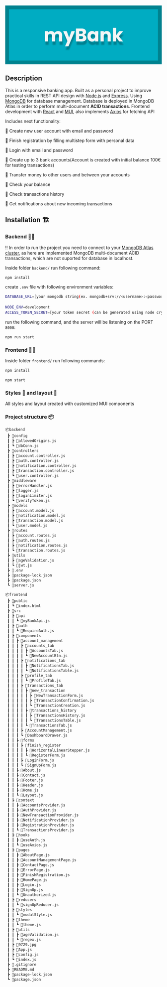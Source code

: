 ![Banner](https://github.com/AlinaDorosh-dev/myBank/blob/main/frontend/public/img/banner.jpeg)

## **Description**

This is a responsive banking app. Built as a personal project to improve practical skills in REST API design with [Node.js](https://nodejs.org/en) and [Express](https://expressjs.com/). Using [MongoDB](https://www.mongodb.com/) for database management. Database is deployed in MongoDB Atlas in order to perform multi-document **ACID transactions**. 
 Frontend development with [React](https://react.dev/) and [MUI](https://mui.com/), also implements [Axios](https://www.axios.com/) for fetching API

 Includes next functionality:

:large_blue_diamond: Create new user account with email and password

:large_blue_diamond: Finish registration by filling multistep form with personal data

:large_blue_diamond: Login with email and password

:large_blue_diamond: Create up to 3 bank accounts(Account is created with initial balance 100€ for testing transactions)
 
:large_blue_diamond: Transfer money to other users and between your accounts

:large_blue_diamond: Check your balance

:large_blue_diamond: Check transactions history

:large_blue_diamond: Get notifications about new incoming transactions

## **Installation** :building_construction:	
### Backend :construction_worker_woman:
:bangbang: In order to run the project you need to connect to your [MongoDB Atlas cluster](https://www.mongodb.com/atlas/database), as here are implemented MongoDB  multi-document ACID transactions, which are not suported for database in localhost.

Inside folder `backend/` run following command:

```bash
npm install
```
create `.env` file with following environment variables: 
```bash
DATABASE_URL=[your mongodb string(ex. mongodb+srv://<username>:<password>@<claster>.vc6yde2.mongodb.net/myBank?retryWrites=true&w=majority)]

NODE_ENV=development
ACCESS_TOKEN_SECRET=[your token secret (can be generated using node crypto module)]

```

run the following command, and the server will be listening on the PORT `8000`:
```bash
npm run start
```

### Frontend :woman_artist:
Inside folder `frontend/` run following commands:

```bash
npm install
```
```bash
npm start
```

### Styles :art: and layout :pencil:
All styles and layout created with customized MUI components

### Project structure :package:

```
📦backend
 ┣ 📂config
 ┃ ┣ 📜allowedOrigins.js
 ┃ ┗ 📜dbConn.js
 ┣ 📂controllers
 ┃ ┣ 📜account.controller.js
 ┃ ┣ 📜auth.controller.js
 ┃ ┣ 📜notification.controller.js
 ┃ ┣ 📜transaction.controller.js
 ┃ ┗ 📜user.controller.js
 ┣ 📂middleware
 ┃ ┣ 📜errorHandler.js
 ┃ ┣ 📜logger.js
 ┃ ┣ 📜loginLimiter.js
 ┃ ┗ 📜verifyToken.js
 ┣ 📂models
 ┃ ┣ 📜account.model.js
 ┃ ┣ 📜notification.model.js
 ┃ ┣ 📜transaction.model.js
 ┃ ┗ 📜user.model.js
 ┣ 📂routes
 ┃ ┣ 📜account.routes.js
 ┃ ┣ 📜auth.routes.js
 ┃ ┣ 📜notification.routes.js
 ┃ ┗ 📜transaction.routes.js
 ┣ 📂utils
 ┃ ┣ 📜ageValidation.js
 ┃ ┗ 📜jwt.js
 ┣ 📜.env
 ┣ 📜package-lock.json
 ┣ 📜package.json
 ┗ 📜server.js
```
```
📦frontend
 ┣ 📂public
 ┃ ┗ 📜index.html
 ┣ 📂src
 ┃ ┣ 📂api
 ┃ ┃ ┗ 📜myBankApi.js
 ┃ ┣ 📂auth
 ┃ ┃ ┗ 📜RequireAuth.js
 ┃ ┣ 📂components
 ┃ ┃ ┣ 📂account_management
 ┃ ┃ ┃ ┣ 📂accounts_tab
 ┃ ┃ ┃ ┃ ┣ 📜AccountsTab.js
 ┃ ┃ ┃ ┃ ┗ 📜NewAccountBtn.js
 ┃ ┃ ┃ ┣ 📂notifications_tab
 ┃ ┃ ┃ ┃ ┣ 📜NotificationsTab.js
 ┃ ┃ ┃ ┃ ┗ 📜NotificationsTable.js
 ┃ ┃ ┃ ┣ 📂profile_tab
 ┃ ┃ ┃ ┃ ┗ 📜ProfileTab.js
 ┃ ┃ ┃ ┣ 📂transactions_tab
 ┃ ┃ ┃ ┃ ┣ 📂new_transaction
 ┃ ┃ ┃ ┃ ┃ ┣ 📜NewTransactionForm.js
 ┃ ┃ ┃ ┃ ┃ ┣ 📜TransactionConfirmation.js
 ┃ ┃ ┃ ┃ ┃ ┗ 📜TransactionCreation.js
 ┃ ┃ ┃ ┃ ┣ 📂transactions_history
 ┃ ┃ ┃ ┃ ┃ ┣ 📜TransactionsHistory.js
 ┃ ┃ ┃ ┃ ┃ ┗ 📜TransactionsTable.js
 ┃ ┃ ┃ ┃ ┗ 📜TransactionsTab.js
 ┃ ┃ ┃ ┣ 📜AccountManagement.js
 ┃ ┃ ┃ ┗ 📜DashboardDrawer.js
 ┃ ┃ ┣ 📂forms
 ┃ ┃ ┃ ┣ 📂finish_register
 ┃ ┃ ┃ ┃ ┣ 📜HorizontalLinearStepper.js
 ┃ ┃ ┃ ┃ ┗ 📜RegisterForm.js
 ┃ ┃ ┃ ┣ 📜LoginForm.js
 ┃ ┃ ┃ ┗ 📜SignUpForm.js
 ┃ ┃ ┣ 📜About.js
 ┃ ┃ ┣ 📜Contact.js
 ┃ ┃ ┣ 📜Footer.js
 ┃ ┃ ┣ 📜Header.js
 ┃ ┃ ┣ 📜Home.js
 ┃ ┃ ┗ 📜Layout.js
 ┃ ┣ 📂context
 ┃ ┃ ┣ 📜AccountsProvider.js
 ┃ ┃ ┣ 📜AuthProvider.js
 ┃ ┃ ┣ 📜NewTransactionProvider.js
 ┃ ┃ ┣ 📜NotificationProvider.js
 ┃ ┃ ┣ 📜RegistrationProvider.js
 ┃ ┃ ┗ 📜TransactionsProvider.js
 ┃ ┣ 📂hooks
 ┃ ┃ ┣ 📜useAuth.js
 ┃ ┃ ┗ 📜useAxios.js
 ┃ ┣ 📂pages
 ┃ ┃ ┣ 📜AboutPage.js
 ┃ ┃ ┣ 📜AccountManagementPage.js
 ┃ ┃ ┣ 📜ContactPage.js
 ┃ ┃ ┣ 📜ErrorPage.js
 ┃ ┃ ┣ 📜FinishRegistration.js
 ┃ ┃ ┣ 📜HomePage.js
 ┃ ┃ ┣ 📜Login.js
 ┃ ┃ ┣ 📜SignUp.js
 ┃ ┃ ┗ 📜Unauthorized.js
 ┃ ┣ 📂reducers
 ┃ ┃ ┗ 📜signUpReducer.js
 ┃ ┣ 📂styles
 ┃ ┃ ┗ 📜modalStyle.js
 ┃ ┣ 📂theme
 ┃ ┃ ┗ 📜theme.js
 ┃ ┣ 📂utils
 ┃ ┃ ┣ 📜ageValidation.js
 ┃ ┃ ┗ 📜regex.js
 ┃ ┣ 📜9729.jpg
 ┃ ┣ 📜App.js
 ┃ ┣ 📜config.js
 ┃ ┗ 📜index.js
 ┣ 📜.gitignore
 ┣ 📜README.md
 ┣ 📜package-lock.json
 ┗ 📜package.json
 ```
